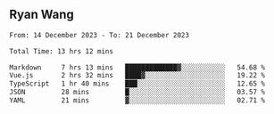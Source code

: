 ## Ryan Wang

<!--START_SECTION:waka-->

```txt
From: 14 December 2023 - To: 21 December 2023

Total Time: 13 hrs 12 mins

Markdown     7 hrs 13 mins   █████████████▓░░░░░░░░░░░   54.68 %
Vue.js       2 hrs 32 mins   ████▓░░░░░░░░░░░░░░░░░░░░   19.22 %
TypeScript   1 hr 40 mins    ███░░░░░░░░░░░░░░░░░░░░░░   12.65 %
JSON         28 mins         █░░░░░░░░░░░░░░░░░░░░░░░░   03.57 %
YAML         21 mins         ▓░░░░░░░░░░░░░░░░░░░░░░░░   02.71 %
```

<!--END_SECTION:waka-->
